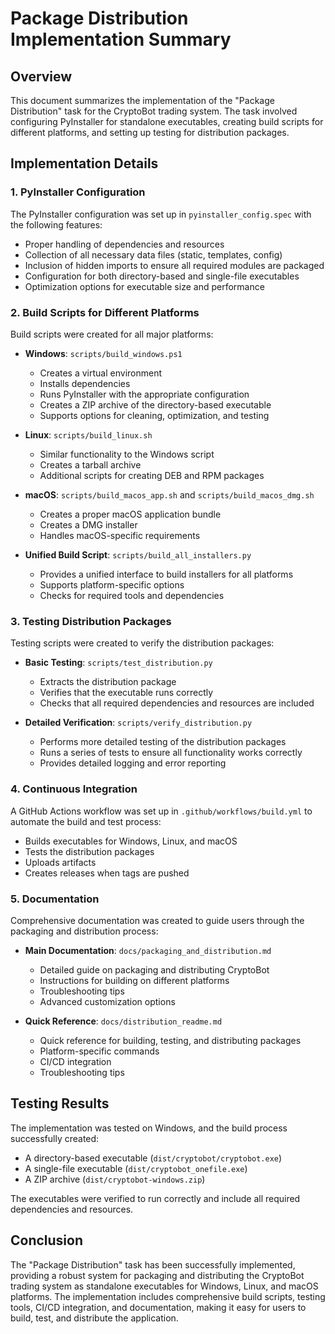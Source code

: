 # Package Distribution Implementation Summary

## Overview

This document summarizes the implementation of the "Package Distribution" task for the CryptoBot trading system. The task involved configuring PyInstaller for standalone executables, creating build scripts for different platforms, and setting up testing for distribution packages.

## Implementation Details

### 1. PyInstaller Configuration

The PyInstaller configuration was set up in `pyinstaller_config.spec` with the following features:

- Proper handling of dependencies and resources
- Collection of all necessary data files (static, templates, config)
- Inclusion of hidden imports to ensure all required modules are packaged
- Configuration for both directory-based and single-file executables
- Optimization options for executable size and performance

### 2. Build Scripts for Different Platforms

Build scripts were created for all major platforms:

- **Windows**: `scripts/build_windows.ps1`
  - Creates a virtual environment
  - Installs dependencies
  - Runs PyInstaller with the appropriate configuration
  - Creates a ZIP archive of the directory-based executable
  - Supports options for cleaning, optimization, and testing

- **Linux**: `scripts/build_linux.sh`
  - Similar functionality to the Windows script
  - Creates a tarball archive
  - Additional scripts for creating DEB and RPM packages

- **macOS**: `scripts/build_macos_app.sh` and `scripts/build_macos_dmg.sh`
  - Creates a proper macOS application bundle
  - Creates a DMG installer
  - Handles macOS-specific requirements

- **Unified Build Script**: `scripts/build_all_installers.py`
  - Provides a unified interface to build installers for all platforms
  - Supports platform-specific options
  - Checks for required tools and dependencies

### 3. Testing Distribution Packages

Testing scripts were created to verify the distribution packages:

- **Basic Testing**: `scripts/test_distribution.py`
  - Extracts the distribution package
  - Verifies that the executable runs correctly
  - Checks that all required dependencies and resources are included

- **Detailed Verification**: `scripts/verify_distribution.py`
  - Performs more detailed testing of the distribution packages
  - Runs a series of tests to ensure all functionality works correctly
  - Provides detailed logging and error reporting

### 4. Continuous Integration

A GitHub Actions workflow was set up in `.github/workflows/build.yml` to automate the build and test process:

- Builds executables for Windows, Linux, and macOS
- Tests the distribution packages
- Uploads artifacts
- Creates releases when tags are pushed

### 5. Documentation

Comprehensive documentation was created to guide users through the packaging and distribution process:

- **Main Documentation**: `docs/packaging_and_distribution.md`
  - Detailed guide on packaging and distributing CryptoBot
  - Instructions for building on different platforms
  - Troubleshooting tips
  - Advanced customization options

- **Quick Reference**: `docs/distribution_readme.md`
  - Quick reference for building, testing, and distributing packages
  - Platform-specific commands
  - CI/CD integration
  - Troubleshooting tips

## Testing Results

The implementation was tested on Windows, and the build process successfully created:

- A directory-based executable (`dist/cryptobot/cryptobot.exe`)
- A single-file executable (`dist/cryptobot_onefile.exe`)
- A ZIP archive (`dist/cryptobot-windows.zip`)

The executables were verified to run correctly and include all required dependencies and resources.

## Conclusion

The "Package Distribution" task has been successfully implemented, providing a robust system for packaging and distributing the CryptoBot trading system as standalone executables for Windows, Linux, and macOS platforms. The implementation includes comprehensive build scripts, testing tools, CI/CD integration, and documentation, making it easy for users to build, test, and distribute the application.